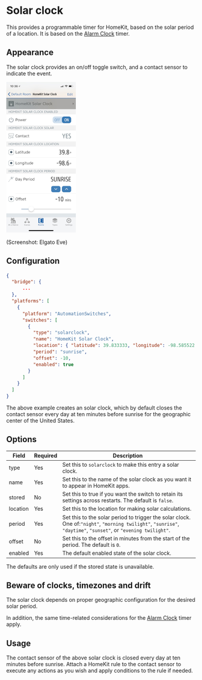 # Solar clock

This provides a programmable timer for HomeKit,
based on the solar period of a location. 
It is based on the [Alarm Clock](AlarmClock.md) timer.

## Appearance

The solar clock provides an on/off toggle switch, and a contact sensor to indicate the event.

![Preview](SolarClock.png "Preview")

(Screenshot: Elgato Eve)

## Configuration

```json
{
  "bridge": {
      ...
  },
  "platforms": [
    {
      "platform": "AutomationSwitches",
      "switches": [
        {
          "type": "solarclock",
          "name": "HomeKit Solar Clock",
          "location": { "latitude": 39.833333, "longitude": -98.585522 },
          "period": "sunrise",
          "offset": -10,
          "enabled": true
        }
      ]
    }
  ]
}
```

The above example creates an solar clock,
which by default closes the contact sensor every day at ten minutes before sunrise for the geographic center of the
United States.

## Options

| Field | Required | Description |
|---|---|---|
| type | Yes | Set this to ```solarclock``` to make this entry a solar clock. |
| name | Yes | Set this to the name of the solar clock as you want it to appear in HomeKit apps. |
| stored | No | Set this to true if you want the switch to retain its settings across restarts. The default is  ```false```. |
| location | Yes |Set this to the location for making solar calculations. |
| period | Yes | Set this to the solar period to trigger the solar clock. One of:```"night"```, ```"morning twilight"```, ```"sunrise"```, ```"daytime"```, ```"sunset"```, or ```"evening twilight"```. |
| offset | No | Set this to the offset in minutes from the start of the period. The default is ```0```.
| enabled | Yes | The default enabled state of the solar clock. |

The defaults are only used if the stored state is unavailable.

## Beware of clocks, timezones and drift

The solar clock depends on proper geographic configuration for the desired solar period.

In addition,
the same time-related considerations for the [Alarm Clock](AlarmClock.md) timer apply.

## Usage

The contact sensor of the above solar clock is closed every day at ten minutes before sunrise.
Attach a HomeKit rule to the contact sensor to execute any actions as you wish and apply conditions to the rule if needed.
